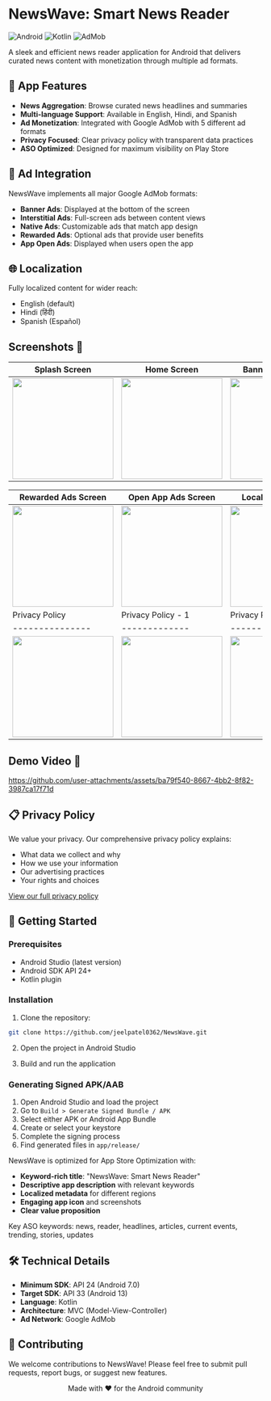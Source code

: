 # NewsWave: Smart News Reader

![Android](https://img.shields.io/badge/Android-3DDC84?style=for-the-badge&logo=android&logoColor=white)
![Kotlin](https://img.shields.io/badge/Kotlin-0095D5?&style=for-the-badge&logo=kotlin&logoColor=white)
![AdMob](https://img.shields.io/badge/Google_AdMob-EA4335?style=for-the-badge&logo=google-ads&logoColor=white)

A sleek and efficient news reader application for Android that delivers curated news content with monetization through multiple ad formats.

## 📱 App Features

- **News Aggregation**: Browse curated news headlines and summaries
- **Multi-language Support**: Available in English, Hindi, and Spanish
- **Ad Monetization**: Integrated with Google AdMob with 5 different ad formats
- **Privacy Focused**: Clear privacy policy with transparent data practices
- **ASO Optimized**: Designed for maximum visibility on Play Store

## 🎯 Ad Integration

NewsWave implements all major Google AdMob formats:

- **Banner Ads**: Displayed at the bottom of the screen
- **Interstitial Ads**: Full-screen ads between content views
- **Native Ads**: Customizable ads that match app design
- **Rewarded Ads**: Optional ads that provide user benefits
- **App Open Ads**: Displayed when users open the app

## 🌐 Localization

Fully localized content for wider reach:
- English (default)
- Hindi (हिंदी)
- Spanish (Español)

## Screenshots 📸
| Splash Screen | Home Screen | Banner Ads Screen | Interstial Ads Screen | Native Ads Screen |
|---------------|-------------|------------|------|---------|
| <img src="https://github.com/user-attachments/assets/3a5d2acf-6d7c-4639-8cc8-3d2f365f6565" width="200"> | <img src="https://github.com/user-attachments/assets/1323ab35-8424-4fe9-98c1-217e25cabc53" width="200"> | <img src="https://github.com/user-attachments/assets/e91da5ab-a2d8-4c09-a758-197a9539434b" width="200"> | <img src="https://github.com/user-attachments/assets/c138fe29-ef99-47c2-9435-2173dd6f09eb" width="200"> | <img src="https://github.com/user-attachments/assets/d781ae2a-00d2-403e-a085-59da06493c78" width="200"> |

| Rewarded Ads Screen | Open App Ads Screen | Localization - Hindi | Localization - Spanish |
|---------------|-------------|------------|------|
| <img src="https://github.com/user-attachments/assets/ff66b6c1-9e6c-4edb-a260-f6db98214b4e" width="200"> | <img src="https://github.com/user-attachments/assets/405b33aa-ebbe-411b-b556-cf0d5b9e7b85" width="200"> | <img src="https://github.com/user-attachments/assets/809c4614-26d7-485f-a30e-c4ef1a0169a3" width="200"> | <img src="https://github.com/user-attachments/assets/a5dcba71-167f-402a-9d03-2439659425be" width="200"> |
| Privacy Policy | Privacy Policy - 1 | Privacy Policy - 2 | Privacy Policy - 3 |
|---------------|-------------|------------|------|
| <img src="https://github.com/user-attachments/assets/3a5d2acf-6d7c-4639-8cc8-3d2f365f6565" width="200"> | <img src="https://github.com/user-attachments/assets/1323ab35-8424-4fe9-98c1-217e25cabc53" width="200"> | <img src="https://github.com/user-attachments/assets/e91da5ab-a2d8-4c09-a758-197a9539434b" width="200"> | <img src="https://github.com/user-attachments/assets/c138fe29-ef99-47c2-9435-2173dd6f09eb" width="200"> |

## Demo Video 🎥

https://github.com/user-attachments/assets/ba79f540-8667-4bb2-8f82-3987ca17f71d


## 📋 Privacy Policy

We value your privacy. Our comprehensive privacy policy explains:
- What data we collect and why
- How we use your information
- Our advertising practices
- Your rights and choices

[View our full privacy policy](https://privacypolicyfornewswave.blogspot.com/p/privacy-policy-newswave-smart-news.html)

## 🚀 Getting Started

### Prerequisites

- Android Studio (latest version)
- Android SDK API 24+
- Kotlin plugin

### Installation

1. Clone the repository:
```bash
git clone https://github.com/jeelpatel0362/NewsWave.git
```

2. Open the project in Android Studio

3. Build and run the application

### Generating Signed APK/AAB

1. Open Android Studio and load the project
2. Go to `Build > Generate Signed Bundle / APK`
3. Select either APK or Android App Bundle
4. Create or select your keystore
5. Complete the signing process
6. Find generated files in `app/release/`

NewsWave is optimized for App Store Optimization with:

- **Keyword-rich title**: "NewsWave: Smart News Reader"
- **Descriptive app description** with relevant keywords
- **Localized metadata** for different regions
- **Engaging app icon** and screenshots
- **Clear value proposition**

Key ASO keywords: news, reader, headlines, articles, current events, trending, stories, updates

## 🛠️ Technical Details

- **Minimum SDK**: API 24 (Android 7.0)
- **Target SDK**: API 33 (Android 13)
- **Language**: Kotlin
- **Architecture**: MVC (Model-View-Controller)
- **Ad Network**: Google AdMob

## 🤝 Contributing

We welcome contributions to NewsWave! Please feel free to submit pull requests, report bugs, or suggest new features.


<div align="center">
Made with ❤️ for the Android community
</div>
